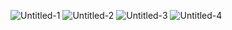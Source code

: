 ![Untitled-1](https://user-images.githubusercontent.com/52773608/74213220-a2236980-4cdb-11ea-95ad-3c4abf6c4f92.jpg)
![Untitled-2](https://user-images.githubusercontent.com/52773608/74213229-a8194a80-4cdb-11ea-8bbb-d50aea52ffc1.jpg)
![Untitled-3](https://user-images.githubusercontent.com/52773608/74213238-b0718580-4cdb-11ea-8d99-c2d83837cd58.jpg)
![Untitled-4](https://user-images.githubusercontent.com/52773608/74213255-ba938400-4cdb-11ea-8601-891362eaa100.jpg)
